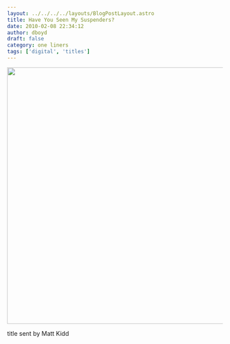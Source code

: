 ```yaml
---
layout: ../../../../layouts/BlogPostLayout.astro
title: Have You Seen My Suspenders?
date: 2010-02-08 22:34:12
author: dboyd
draft: false
category: one liners
tags: ['digital', 'titles']
---
```

<img
    srcset="https://img.selfiespirits.com/images/2010/02/suspenders_480.avif 480w"
    sizes="(max-width: 480px) 100vw"
    src="https://img.selfiespirits.com/images/2010/02/suspenders.jpg"
    alt=""
    style="width: auto; height: clamp(0px, 95vh, 600px);"
/>

title sent by Matt Kidd